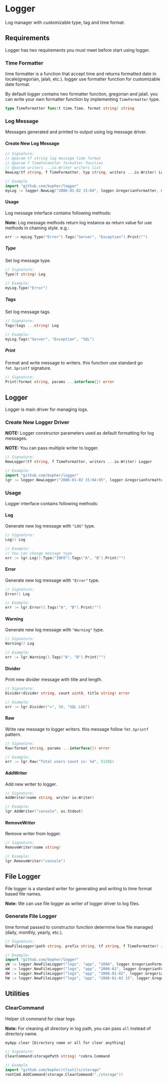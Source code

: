 # Logger

Log manager with customizable type, tag and time format.

## Requirements

Logger has two requirements you must meet before start using logger.

### Time Formatter

time formatter is a function that accept time and returns formatted date in locale(gregorian, jalali, etc.). logger use formatter function for customizable date format.

By default logger contains two formatter function, gregorian and jalali. you can write your own formatter function by implementing `TimeFormatter` type.

```go
type TimeFormatter func(t time.Time, format string) string
```

### Log Message

Messages generated and printed to output using log message driver.

#### Create New Log Message

```go
// Signature:
// @param tf string log message time format
// @param f TimeFormatter formatter function
// @param writers ...io.Writer writers list
NewLog(tf string, f TimeFormatter, typ string, writers ...io.Writer) Log {

// Example
import "github.com/bopher/logger"
myLog := logger.NewLog("2006-01-02 15:04", logger.GregorianFormatter, myWriter)
```

#### Usage

Log message interface contains following methods:

**Note:** Log message methods return log instance as return value for use methods in chaining style. e.g.:

```go
err := myLog.Type("Error").Tags("Server", "Exception").Print("")
```

##### Type

Set log message type.

```go
// Signature:
Type(t string) Log

// Example:
myLog.Type("Error")
```

##### Tags

Set log message tags.

```go
// Signature:
Tags(tags ...string) Log

// Example:
myLog.Tags("Server", "Exception", "SQL")
```

##### Print

Format and write message to writers. this function use standard go `fmt.Sprintf` signature.

```go
// Signature:
Print(format string, params ...interface{}) error
```

## Logger

Logger is main driver for managing logs.

### Create New Logger Driver

**NOTE:** Logger constructor parameters used as default formatting for log messages.

**NOTE:** You can pass multiple writer to logger.

```go
// Signature:
NewLogger(tf string, f TimeFormatter, writers ...io.Writer) Logger

// Example:
import "github.com/bopher/logger"
lgr := logger.NewLogger("2006-01-02 15:04:05", logger.GregorianFormatter, os.Stdout)
```

### Usage

Logger interface contains following methods:

#### Log

Generate new log message with `"LOG"` type.

```go
// Signature:
Log() Log

// Example:
// You can change message type
err := lgr.Log().Type("INFO").Tags("A", "B").Print("")
```

#### Error

Generate new log message with `"Error"` type.

```go
// Signature:
Error() Log

// Example:
err := lgr.Error().Tags("A", "B").Print("")
```

#### Warning

Generate new log message with `"Warning"` type.

```go
// Signature:
Warning() Log

// Example:
err := lgr.Warning().Tags("A", "B").Print("")
```

#### Divider

Print new divider message with title and length.

```go
// Signature:
Divider(divider string, count uint8, title string) error

// Example:
err := lgr.Divider("=", 50, "SQL LOG")
```

#### Raw

Write raw message to logger writers. this message follow `fmt.Sprintf` pattern.

```go
// Signature:
Raw(format string, params ...interface{}) error

// Example:
err := lgr.Raw("Total users count is: %d", 5120})
```

#### AddWriter

Add new writer to logger.

```go
// Signature:
AddWriter(name string, writer io.Writer)

// Example:
lgr.AddWriter("console", os.Stdout)
```

#### RemoveWriter

Remove writer from logger.

```go
// Signature:
RemoveWriter(name string)

// Example:
lgr.RemoveWriter("console")
```

## File Logger

File logger is a standard writer for generating and writing to time format based file names.

**Note:** We can use file logger as writer of logger driver to log files.

### Generate File Logger

time format passed to constructor function determine how file managed (daily, monthly, yearly, etc.).

```go
// Signature:
NewFileLogger(path string, prefix string, tf string, f TimeFormatter) io.Writer

// Example:
import "github.com/bopher/logger"
yW := logger.NewFileLogger("logs", "app", "2006", logger.GregorianFormatter) // yearly file logger
mW := logger.NewFileLogger("logs", "app", "2006-01", logger.GregorianFormatter) // monthly file logger
dW := logger.NewFileLogger("logs", "app", "2006-01-02", logger.GregorianFormatter) // daily file logger
hW := logger.NewFileLogger("logs", "app", "2006-01-02 15", logger.GregorianFormatter) // hourly file logger
```

## Utilities

### ClearCommand

Helper cli command for clear logs.

**Note:** For cleaning all directory in log path, you can pass `all` instead of directory name.

```bash
myApp clear [Directory name or all for clear anything]
```

```go
// Signature:
ClearCommand(storagePath string) *cobra.Command

// Example
import "github.com/bopher/cliutils/storage"
rootCmd.AddCommand(storage.ClearCommand("./storage"))
```
